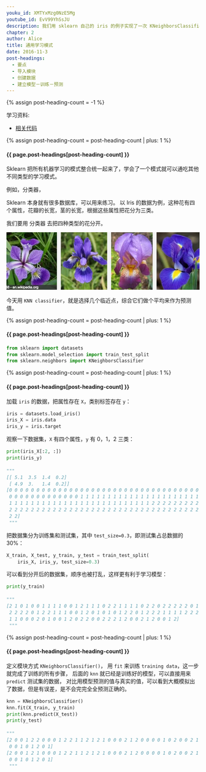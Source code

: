 ```yaml
---
youku_id: XMTYxMzg0NzE5Mg
youtube_id: EvV99YhSsJU
description: 我们用 sklearn 自己的 iris 的例子实现了一次 KNeighborsClassifier 学习. 说明了所有 sklearn的编程结构和过程都是极度类似的.所以只需要先定义 用什么model学习,然后再 model.fit(数据), 这样 model 就能从数据中学到东西. 最后还可以用 model.predict() 来预测值.
chapter: 2
author: Alice
title: 通用学习模式
date: 2016-11-3
post-headings:
  - 要点
  - 导入模块
  - 创建数据
  - 建立模型－训练－预测
---
```

{% assign post-heading-count = -1 %}

学习资料:
  * [相关代码](https://github.com/MorvanZhou/tutorials/blob/master/sklearnTUT/sk4_learning_pattern.py)
  

{% assign post-heading-count = post-heading-count | plus: 1 %}
<h4 class="tut-h4-pad" id="{{ page.post-headings[post-heading-count] }}">{{ page.post-headings[post-heading-count] }}</h4>


Sklearn 把所有机器学习的模式整合统一起来了，学会了一个模式就可以通吃其他不同类型的学习模式。

例如，分类器，

Sklearn 本身就有很多数据库，可以用来练习。
以 Iris 的数据为例，这种花有四个属性，花瓣的长宽，茎的长宽，根据这些属性把花分为三类。

我们要用 分类器 去把四种类型的花分开。

<img class="course-image" src="/static/results/sklearn/2_2_1.png">

今天用 `KNN classifier`，就是选择几个临近点，综合它们做个平均来作为预测值。



{% assign post-heading-count = post-heading-count | plus: 1 %}
<h4 class="tut-h4-pad" id="{{ page.post-headings[post-heading-count] }}">{{ page.post-headings[post-heading-count] }}</h4>


```python
from sklearn import datasets
from sklearn.model_selection import train_test_split
from sklearn.neighbors import KNeighborsClassifier
```

{% assign post-heading-count = post-heading-count | plus: 1 %}
<h4 class="tut-h4-pad" id="{{ page.post-headings[post-heading-count] }}">{{ page.post-headings[post-heading-count] }}</h4>


加载 `iris` 的数据，把属性存在 `X`，类别标签存在 `y`：

```python
iris = datasets.load_iris()
iris_X = iris.data
iris_y = iris.target
```

观察一下数据集，`X` 有四个属性，`y` 有 0，1，2 三类：

```python
print(iris_X[:2, :])
print(iris_y)

"""
[[ 5.1  3.5  1.4  0.2]
 [ 4.9  3.   1.4  0.2]]
[0 0 0 0 0 0 0 0 0 0 0 0 0 0 0 0 0 0 0 0 0 0 0 0 0 0 0 0 0 0 0 0 0 0 0 0 0
 0 0 0 0 0 0 0 0 0 0 0 0 0 1 1 1 1 1 1 1 1 1 1 1 1 1 1 1 1 1 1 1 1 1 1 1 1
 1 1 1 1 1 1 1 1 1 1 1 1 1 1 1 1 1 1 1 1 1 1 1 1 1 1 2 2 2 2 2 2 2 2 2 2 2
 2 2 2 2 2 2 2 2 2 2 2 2 2 2 2 2 2 2 2 2 2 2 2 2 2 2 2 2 2 2 2 2 2 2 2 2 2
 2 2]
 """
```

把数据集分为训练集和测试集，其中 `test_size=0.3`，即测试集占总数据的 30%：

```python
X_train, X_test, y_train, y_test = train_test_split(
    iris_X, iris_y, test_size=0.3)
```

可以看到分开后的数据集，顺序也被打乱，这样更有利于学习模型：

```python
print(y_train)

"""
[2 1 0 1 0 0 1 1 1 1 0 0 1 2 1 1 1 0 2 2 1 1 1 1 0 2 2 0 2 2 2 2 2 0 1 2 2
 2 2 2 2 0 1 2 2 1 1 1 0 0 1 2 0 1 0 1 0 1 2 2 0 1 2 2 2 1 1 1 1 2 2 2 1 0
 1 1 0 0 0 2 0 1 0 0 1 2 0 2 2 0 0 2 2 2 1 2 0 0 2 1 2 0 0 1 2]
 """
```

{% assign post-heading-count = post-heading-count | plus: 1 %}
<h4 class="tut-h4-pad" id="{{ page.post-headings[post-heading-count] }}">{{ page.post-headings[post-heading-count] }}</h4>


定义模块方式 `KNeighborsClassifier()`，
用 `fit` 来训练 `training data`，这一步就完成了训练的所有步骤，
后面的 `knn` 就已经是训练好的模型，可以直接用来 `predict` 测试集的数据，
对比用模型预测的值与真实的值，可以看到大概模拟出了数据，但是有误差，是不会完完全全预测正确的。

```python
knn = KNeighborsClassifier()
knn.fit(X_train, y_train)
print(knn.predict(X_test))
print(y_test)

"""
[2 0 0 1 2 2 0 0 0 1 2 2 1 1 2 1 2 1 0 0 0 2 1 2 0 0 0 0 1 0 2 0 0 2 1 0 1
 0 0 1 0 1 2 0 1]
[2 0 0 1 2 1 0 0 0 1 2 2 1 1 2 1 2 1 0 0 0 2 1 2 0 0 0 0 1 0 2 0 0 2 1 0 1
 0 0 1 0 1 2 0 1]
 """
```